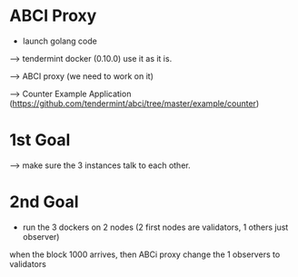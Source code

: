 
# ABCI Proxy

- launch golang code

--> tendermint docker (0.10.0) use it as it is.

--> ABCI proxy (we need to work on it)

--> Counter Example Application (https://github.com/tendermint/abci/tree/master/example/counter)

# 1st Goal

--> make sure the 3 instances talk to each other.

# 2nd Goal
- run the 3 dockers on 2 nodes (2 first nodes are validators, 1 others just observer)

when the block 1000 arrives, then ABCi proxy change the 1 observers to validators

